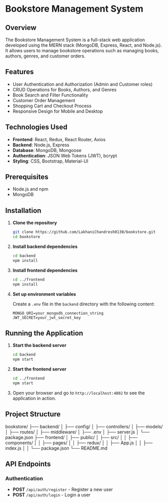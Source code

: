 # Bookstore Management System

## Overview

The Bookstore Management System is a full-stack web application developed using the MERN stack (MongoDB, Express, React, and Node.js). It allows users to manage bookstore operations such as managing books, authors, genres, and customer orders.

## Features

- User Authentication and Authorization (Admin and Customer roles)
- CRUD Operations for Books, Authors, and Genres
- Book Search and Filter Functionality
- Customer Order Management
- Shopping Cart and Checkout Process
- Responsive Design for Mobile and Desktop

## Technologies Used

- **Frontend**: React, Redux, React Router, Axios
- **Backend**: Node.js, Express
- **Database**: MongoDB, Mongoose
- **Authentication**: JSON Web Tokens (JWT), bcrypt
- **Styling**: CSS, Bootstrap, Material-UI

## Prerequisites

- Node.js and npm
- MongoDB

## Installation

1. **Clone the repository**
    ```sh
    git clone https://github.com/LakhaniChandresh0130/bookstore.git
    cd bookstore
    ```

2. **Install backend dependencies**
    ```sh
    cd backend
    npm install
    ```

3. **Install frontend dependencies**
    ```sh
    cd ../frontend
    npm install
    ```

4. **Set up environment variables**

    Create a `.env` file in the `backend` directory with the following content:
    ```
    MONGO_URI=your_mongodb_connection_string
    JWT_SECRET=your_jwt_secret_key
    ```

## Running the Application

1. **Start the backend server**
    ```sh
    cd backend
    npm start
    ```

2. **Start the frontend server**
    ```sh
    cd ../frontend
    npm start
    ```

3. Open your browser and go to `http://localhost:4002` to see the application in action.

## Project Structure
bookstore/
├── backend/
│ ├── config/
│ ├── controllers/
│ ├── models/
│ ├── routes/
│ ├── middleware/
│ ├── .env
│ ├── server.js
│ └── package.json
├── frontend/
│ ├── public/
│ ├── src/
│ │ ├── components/
│ │ ├── pages/
│ │ ├── redux/
│ │ ├── App.js
│ │ ├── index.js
│ │ └── package.json
└── README.md


## API Endpoints

### Authentication
- **POST** `/api/auth/register` - Register a new user
- **POST** `/api/auth/login` - Login a user
